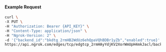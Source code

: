 <!-- Code generated for API Clients. DO NOT EDIT. -->
#### Example Request
```bash
curl \
-X PUT \
-H "Authorization: Bearer {API_KEY}" \
-H "Content-Type: application/json" \
-H "Ngrok-Version: 2" \
-d '{"backend_id":"bkdtg_2rmHB2WdUz6ehQpaVQhBDBr1yZb","enabled":true}' \
https://api.ngrok.com/edges/tcp/edgtcp_2rmHAyYdjKV2XorWmUpH4mkJacl/backend
